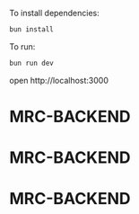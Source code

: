 To install dependencies:
```sh
bun install
```

To run:
```sh
bun run dev
```

open http://localhost:3000
# MRC-BACKEND
# MRC-BACKEND
# MRC-BACKEND
